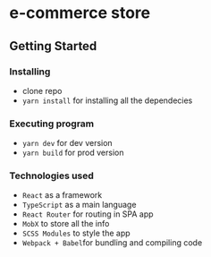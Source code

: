 # e-commerce store

## Getting Started

### Installing

* clone repo
* `yarn install` for installing all the dependecies

### Executing program

* `yarn dev` for dev version
* `yarn build` for prod version

### Technologies used
* `React` as a framework
* `TypeScript` as a main language
* `React Router` for routing in SPA app
* `MobX` to store all the info
* `SCSS Modules` to style the app
* `Webpack + Babel`for bundling and compiling code
